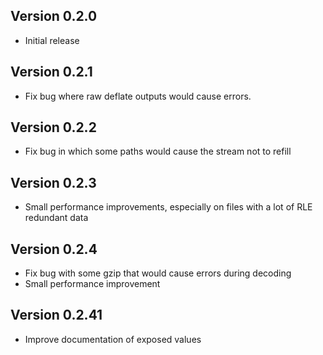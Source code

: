 ## Version 0.2.0

- Initial release

## Version 0.2.1

- Fix bug where raw deflate outputs would cause errors.

## Version 0.2.2

- Fix bug in which some paths would cause the stream not to refill

## Version 0.2.3

- Small performance improvements, especially on files with a lot of RLE redundant data

## Version 0.2.4

- Fix bug with some gzip that would cause errors during decoding
- Small performance improvement

## Version 0.2.41

- Improve documentation of exposed values